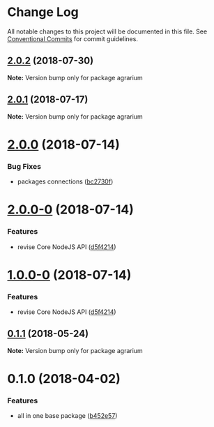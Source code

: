 # Change Log

All notable changes to this project will be documented in this file.
See [Conventional Commits](https://conventionalcommits.org) for commit guidelines.

<a name="2.0.2"></a>
## [2.0.2](https://github.com/agrarium/agrarium/compare/agrarium@2.0.1...agrarium@2.0.2) (2018-07-30)




**Note:** Version bump only for package agrarium

<a name="2.0.1"></a>
## [2.0.1](https://github.com/agrarium/agrarium/compare/agrarium@2.0.0...agrarium@2.0.1) (2018-07-17)




**Note:** Version bump only for package agrarium

<a name="2.0.0"></a>
# [2.0.0](https://github.com/agrarium/agrarium/compare/agrarium@2.0.0-0...agrarium@2.0.0) (2018-07-14)


### Bug Fixes

* packages connections ([bc2730f](https://github.com/agrarium/agrarium/commit/bc2730f))




<a name="2.0.0-0"></a>
# [2.0.0-0](https://github.com/agrarium/agrarium/compare/agrarium@0.1.1...agrarium@2.0.0-0) (2018-07-14)


### Features

* revise Core NodeJS API ([d5f4214](https://github.com/agrarium/agrarium/commit/d5f4214))




<a name="1.0.0-0"></a>
# [1.0.0-0](https://github.com/agrarium/agrarium/compare/agrarium@0.1.1...agrarium@1.0.0-0) (2018-07-14)


### Features

* revise Core NodeJS API ([d5f4214](https://github.com/agrarium/agrarium/commit/d5f4214))




<a name="0.1.1"></a>
## [0.1.1](https://github.com/agrarium/agrarium/compare/agrarium@0.1.0...agrarium@0.1.1) (2018-05-24)




**Note:** Version bump only for package agrarium

<a name="0.1.0"></a>
# 0.1.0 (2018-04-02)


### Features

* all in one base package ([b452e57](https://github.com/agrarium/agrarium/commit/b452e57))
